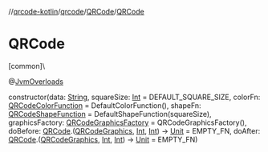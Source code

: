 //[qrcode-kotlin](../../../index.md)/[qrcode](../index.md)/[QRCode](index.md)/[QRCode](-q-r-code.md)

# QRCode

[common]\

@[JvmOverloads](https://kotlinlang.org/api/latest/jvm/stdlib/kotlin.jvm/-jvm-overloads/index.html)

constructor(data: [String](https://kotlinlang.org/api/latest/jvm/stdlib/kotlin/-string/index.html), squareSize: [Int](https://kotlinlang.org/api/latest/jvm/stdlib/kotlin/-int/index.html) = DEFAULT_SQUARE_SIZE, colorFn: [QRCodeColorFunction](../../qrcode.color/-q-r-code-color-function/index.md) = DefaultColorFunction(), shapeFn: [QRCodeShapeFunction](../../qrcode.shape/-q-r-code-shape-function/index.md) = DefaultShapeFunction(squareSize), graphicsFactory: [QRCodeGraphicsFactory](../../qrcode.render/-q-r-code-graphics-factory/index.md) = QRCodeGraphicsFactory(), doBefore: [QRCode](index.md).([QRCodeGraphics](../../qrcode.render/-q-r-code-graphics/index.md), [Int](https://kotlinlang.org/api/latest/jvm/stdlib/kotlin/-int/index.html), [Int](https://kotlinlang.org/api/latest/jvm/stdlib/kotlin/-int/index.html)) -&gt; [Unit](https://kotlinlang.org/api/latest/jvm/stdlib/kotlin/-unit/index.html) = EMPTY_FN, doAfter: [QRCode](index.md).([QRCodeGraphics](../../qrcode.render/-q-r-code-graphics/index.md), [Int](https://kotlinlang.org/api/latest/jvm/stdlib/kotlin/-int/index.html), [Int](https://kotlinlang.org/api/latest/jvm/stdlib/kotlin/-int/index.html)) -&gt; [Unit](https://kotlinlang.org/api/latest/jvm/stdlib/kotlin/-unit/index.html) = EMPTY_FN)
